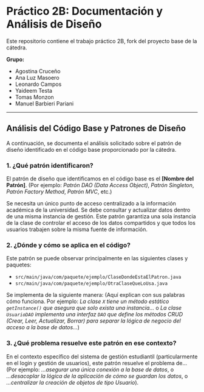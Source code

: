 # Práctico 2B: Documentación y Análisis de Diseño

Este repositorio contiene el trabajo práctico 2B, fork del proyecto base de la cátedra.

**Grupo:**
* Agostina Cruceño
* Ana Luz Masoero
* Leonardo Campos
* Yaideem Testa
* Tomas Monzon
* Manuel Barbieri Pariani

---

## Análisis del Código Base y Patrones de Diseño

A continuación, se documenta el análisis solicitado sobre el patrón de diseño identificado en el código base proporcionado por la cátedra.

### 1. ¿Qué patrón identificaron?

El patrón de diseño que identificamos en el código base es el **[Nombre del Patrón]**. 
(Por ejemplo: *Patrón DAO (Data Access Object)*, *Patrón Singleton*, *Patrón Factory Method*, *Patrón MVC*, etc.)

Se necesita un único punto de acceso centralizado a la información académica de la universidad. Se debe consultar y actualizar datos dentro de una misma instancia de gestión.
Este patrón garantiza una sola instancia de la clase de controlar el acceso de los datos compartidos y que todos los usuarios trabajen sobre la misma fuente de información.

### 2. ¿Dónde y cómo se aplica en el código?

Este patrón se puede observar principalmente en las siguientes clases y paquetes:
* `src/main/java/com/paquete/ejemplo/ClaseDondeEstaElPatron.java`
* `src/main/java/com/paquete/ejemplo/OtraClaseQueLoUsa.java`

Se implementa de la siguiente manera: 
(Aquí explican con sus palabras cómo funciona. Por ejemplo: *La clase `X` tiene un método estático `getInstance()` que asegura que solo exista una instancia...* o *La clase `UsuarioDAO` implementa una interfaz `DAO` que define los métodos CRUD (Crear, Leer, Actualizar, Borrar) para separar la lógica de negocio del acceso a la base de datos...*)

### 3. ¿Qué problema resuelve este patrón en ese contexto?

En el contexto específico del sistema de gestión estudiantil (particularmente en el login y gestión de usuarios), este patrón resuelve el problema de...
(Por ejemplo: *...asegurar una única conexión a la base de datos*, o *...desacoplar la lógica de la aplicación de cómo se guardan los datos*, o *...centralizar la creación de objetos de tipo Usuario*).